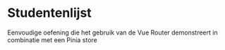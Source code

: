 # Studentenlijst

Eenvoudige oefening die het gebruik van de Vue Router demonstreert in combinatie met een Pinia store